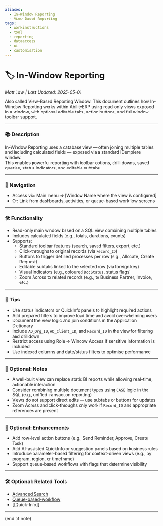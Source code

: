 ```yaml
---
aliases:
  - In-Window Reporting
  - View-Based Reporting
tags:
  - workinstructions
  - tool
  - reporting
  - dataaccess
  - ui
  - customisation
---
```


# 🏷️ In-Window Reporting

*Matt Law | Last Updated: 2025-05-01*

Also called View-Based Reporting Window. This document outlines how In-Window Reporting works within AbilityERP using read-only views exposed in a window, with optional editable tabs, action buttons, and full window toolbar support.

---

### 📚 Description
In-Window Reporting uses a database view — often joining multiple tables and including calculated fields — exposed via a standard iDempiere window.  
This enables powerful reporting with toolbar options, drill-downs, saved queries, status indicators, and editable subtabs.

---

### 🧭 Navigation
- Access via: Main menu => [Window Name where the view is configured]
- Or: Link from dashboards, activities, or queue-based workflow screens

---

### 🛠️ Functionality
- Read-only main window based on a SQL view combining multiple tables
- Includes calculated fields (e.g., totals, durations, counts)
- Supports:
  - Standard toolbar features (search, saved filters, export, etc.)
  - Click-throughs to original records (via `Record_ID`)
  - Buttons to trigger defined processes per row (e.g., Allocate, Create Request)
  - Editable subtabs linked to the selected row (via foreign key)
  - Visual indicators (e.g., coloured `DocStatus`, status flags)
  - Zoom Across to related records (e.g., to Business Partner, Invoice, etc.)

---

### 🎯 Tips
- Use status indicators or QuickInfo panels to highlight required actions
- Add prepared filters to improve load time and avoid overwhelming users
- Document the view logic and join conditions in the Application Dictionary
- Include `AD_Org_ID`, `AD_Client_ID`, and `Record_ID` in the view for filtering and drilldown
- Restrict access using Role => Window Access if sensitive information is included
- Use indexed columns and date/status filters to optimise performance

---

### 📝 Optional: Notes
- A well-built view can replace static BI reports while allowing real-time, actionable interaction
- Consider combining multiple document types using `CASE` logic in the SQL (e.g., unified transaction reporting)
- Views do not support direct edits — use subtabs or buttons for updates
- Zoom Across and click-throughs only work if `Record_ID` and appropriate references are present

---

### 🚀 Optional: Enhancements
- Add row-level action buttons (e.g., Send Reminder, Approve, Create Task)
- Add AI-assisted QuickInfo or suggestion panels based on business rules
- Introduce parameter-based filtering for context-driven views (e.g., by program, region, or timeframe)
- Support queue-based workflows with flags that determine visibility

---

### 🛠️ Optional: Related Tools
- [Advanced Search](Advanced-Search.md)
- [Queue-based-workflow](Queue-based-workflow.md)
- [[Quick-Info]]


---
(end of note)
